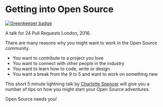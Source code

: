 # Getting into Open Source

[![Greenkeeper badge](https://badges.greenkeeper.io/Charlotteis/24pr2016-talk.svg)](https://greenkeeper.io/)

A talk for 24 Pull Requests London, 2016.

There are many reasons why you might want to work in the Open Source community.

- You want to contribute to a project you love
- You want to connect with other people in the industry
- You want to learn how to code, write or design
- You want a break from the 9 to 5 and want to work on something new

This short 5 minute lightning talk by [Charlotte Spencer][CLASS] will give you a
number of tips on how you might start your Open Source adventures.

Open Source needs you!

[CLASS]: https://twitter.com/charlotteis
